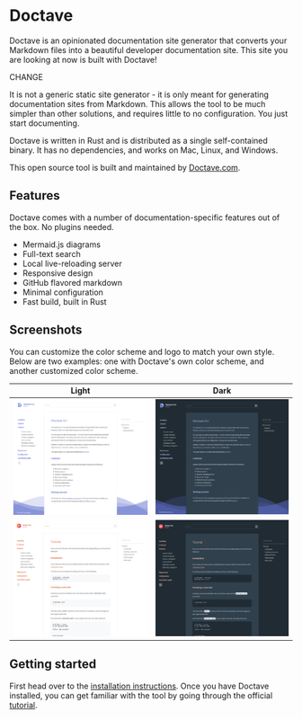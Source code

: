 Doctave
=======

Doctave is an opinionated documentation site generator that converts your Markdown files
into a beautiful developer documentation site. This site you are looking at now is built with
Doctave!

CHANGE

It is not a generic static site generator - it is only meant for generating documentation sites from
Markdown. This allows the tool to be much simpler than other solutions, and requires little to no
configuration. You just start documenting.

Doctave is written in Rust and is distributed as a single self-contained binary. It has no
dependencies, and works on Mac, Linux, and Windows.

This open source tool is built and maintained by [Doctave.com](https://www.doctave.com).

## Features

Doctave comes with a number of documentation-specific features out of the box. No plugins needed.

- Mermaid.js diagrams
- Full-text search
- Local live-reloading server
- Responsive design
- GitHub flavored markdown
- Minimal configuration
- Fast build, built in Rust


## Screenshots

You can customize the color scheme and logo to match your own style. Below are two examples: one
with Doctave's own color scheme, and another customized color scheme.

Light                               | Dark                                      |
------------------------------------|-------------------------------------------|
![Exmple 1](/assets/example-1.png)  | ![Example 2](/assets/example-1-dark.png)  |
![Exmple 2](/assets/example-2.png)  | ![Example 2](/assets/example-2-dark.png)  |

## Getting started

First head over to the [installation instructions](/installing). Once you have Doctave installed,
you can get familiar with the tool by going through the official [tutorial](/tutorial).
